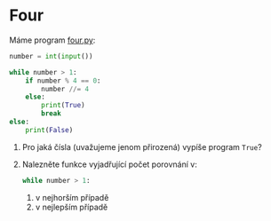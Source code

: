 # Four

Máme program [four.py](four.py):

```python
number = int(input())

while number > 1:
    if number % 4 == 0:
        number //= 4
    else:
        print(True)
        break
else:
    print(False)
```


1. Pro jaká čísla (uvažujeme jenom přirozená) vypíše program `True`?
2. Nalezněte funkce vyjadřující počet porovnání v:
   
   ```python 
   while number > 1:
    ``` 
    1. v nejhorším případě
    2. v nejlepším případě